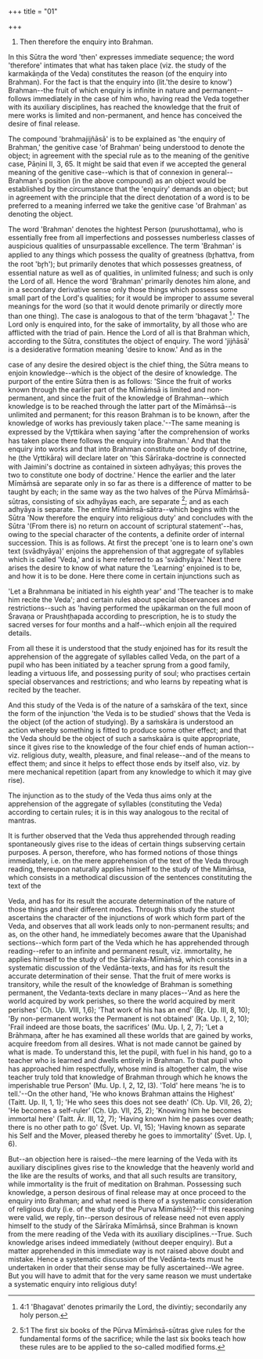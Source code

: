 +++
title = "01"

+++


1. Then therefore the enquiry into Brahman.

In this Sūtra the word 'then' expresses immediate sequence; the word 'therefore' intimates that what has taken place (viz. the study of the karmakāṇḍa of the Veda) constitutes the reason (of the enquiry into Brahman). For the fact is that the enquiry into (lit.'the desire to know') Brahman--the fruit of which enquiry is infinite in nature and permanent--follows immediately in the case of him who, having read the Veda together with its auxiliary disciplines, has reached the knowledge that the fruit of mere works is limited and non-permanent, and hence has conceived the desire of final release.

The compound 'brahmajijñāsā' is to be explained as 'the enquiry of Brahman,' the genitive case 'of Brahman' being understood to denote the object; in agreement with the special rule as to the meaning of the genitive case, Pāṇini II, 3, 65. It might be said that even if we accepted the general meaning of the genitive case--which is that of connexion in general--Brahman's position (in the above compound) as an object would be established by the circumstance that the 'enquiry' demands an object; but in agreement with the principle that the direct denotation of a word is to be preferred to a meaning inferred we take the genitive case 'of Brahman' as denoting the object.

The word 'Brahman' denotes the hightest Person (purushottama), who is essentially free from all imperfections and possesses numberless classes of auspicious qualities of unsurpassable excellence. The term 'Brahman' is applied to any things which possess the quality of greatness (br̥hattva, from the root 'br̥h'); but primarily denotes that which possesses greatness, of essential nature as well as of qualities, in unlimited fulness; and such is only the Lord of all. Hence the word 'Brahman' primarily denotes him alone, and in a secondary derivative sense only those things which possess some small part of the Lord's qualities; for it would be improper to assume several meanings for the word (so that it would denote primarily or directly more than one thing). The case is analogous to that of the term 'bhagavat [^fn_0].' The Lord only is enquired into, for the sake of immortality, by all those who are afflicted with the triad of pain. Hence the Lord of all is that Brahman which, according to the Sūtra, constitutes the object of enquiry. The word 'jijñāsā' is a desiderative formation meaning 'desire to know.' And as in the

[^fn_0]: 4:1 'Bhagavat' denotes primarily the Lord, the divintiy; secondarily any holy person.

case of any desire the desired object is the chief thing, the Sūtra means to enjoin knowledge--which is the object of the desire of knowledge. The purport of the entire Sūtra then is as follows: 'Since the fruit of works known through the earlier part of the Mīmāṁsā is limited and non-permanent, and since the fruit of the knowledge of Brahman--which knowledge is to be reached through the latter part of the Mīmāṁsā--is unlimited and permanent; for this reason Brahman is to be known, after the knowledge of works has previously taken place.'--The same meaning is expressed by the Vr̥ttikāra when saying 'after the comprehension of works has taken place there follows the enquiry into Brahman.' And that the enquiry into works and that into Brahman constitute one body of doctrine, he (the Vr̥ttikāra) will declare later on 'this Sārīraka-doctrine is connected with Jaimini's doctrine as contained in sixteen adhyāyas; this proves the two to constitute one body of doctrine.' Hence the earlier and the later Mīmāṁsā are separate only in so far as there is a difference of matter to be taught by each; in the same way as the two halves of the Pūrva Mīmāṁsā-sūtras, consisting of six adhyāyas each, are separate [^fn_1]; and as each adhyāya is separate. The entire Mīmāṁsā-sātra--which begins with the Sūtra 'Now therefore the enquiry into religious duty' and concludes with the Sūtra '(From there is) no return on account of scriptural statement'--has, owing to the special character of the contents, a definite order of internal succession. This is as follows. At first the precept 'one is to learn one's own text (svādhyāya)' enjoins the apprehension of that aggregate of syllables which is called 'Veda,' and is here referred to as 'svādhyāya.' Next there arises the desire to know of what nature the 'Learning' enjoined is to be, and how it is to be done. Here there come in certain injunctions such as

[^fn_1]: 5:1 The first six books of the Pūrva Mīmāṁsā-sūtras give rules for the fundamental forms of the sacrifice; while the last six books teach how these rules are to be applied to the so-called modified forms.

 'Let a Brahnmana be initiated in his eighth year' and 'The teacher is to make him recite the Veda'; and certain rules about special observances and restrictions--such as 'having performed the upākarman on the full moon of Śravaṇa or Praushṭḥapada according to prescription, he is to study the sacred verses for four months and a half--which enjoin all the required details.

From all these it is understood that the study enjoined has for its result the apprehension of the aggregate of syllables called Veda, on the part of a pupil who has been initiated by a teacher sprung from a good family, leading a virtuous life, and possessing purity of soul; who practises certain special observances and restrictions; and who learns by repeating what is recited by the teacher.

And this study of the Veda is of the nature of a saṁskāra of the text, since the form of the injunction 'the Veda is to be studied' shows that the Veda is the object (of the action of studying). By a saṁskāra is understood an action whereby something is fitted to produce some other effect; and that the Veda should be the object of such a saṁskaāra is quite appropriate, since it gives rise to the knowledge of the four chief ends of human action--viz. religious duty, wealth, pleasure, and final release--and of the means to effect them; and since it helps to effect those ends by itself also, viz. by mere mechanical repetition (apart from any knowledge to which it may give rise).

The injunction as to the study of the Veda thus aims only at the apprehension of the aggregate of syllables (constituting the Veda) according to certain rules; it is in this way analogous to the recital of mantras.

It is further observed that the Veda thus apprehended through reading spontaneously gives rise to the ideas of certain things subserving certain purposes. A person, therefore, who has formed notions of those things immediately, i.e. on the mere apprehension of the text of the Veda through reading, thereupon naturally applies himself to the study of the Mimāṁsa, which consists in a methodical discussion of the sentences constituting the text of the

 Veda, and has for its result the accurate determination of the nature of those things and their different modes. Through this study the student ascertains the character of the injunctions of work which form part of the Veda, and observes that all work leads only to non-permanent results; and as, on the other hand, he immediately becomes aware that the Upanishad sections--which form part of the Veda which he has apprehended through reading--refer to an infinite and permanent result, viz. immortality, he applies himself to the study of the Sārīraka-Mīmāṁsā, which consists in a systematic discussion of the Vedānta-texts, and has for its result the accurate determination of their sense. That the fruit of mere works is transitory, while the result of the knowledge of Brahman is something permanent, the Vedanta-texts declare in many places--'And as here the world acquired by work perishes, so there the world acquired by merit perishes' (Cḥ. Up. VIII, 1,6); 'That work of his has an end' (Br̥. Up. III, 8, 10); 'By non-permanent works the Permanent is not obtained' (Ka. Up. I, 2, 10); 'Frail indeed are those boats, the sacrifices' (Mu. Up. I, 2, 7); 'Let a Brāhmaṇa, after he has examined all these worlds that are gained by works, acquire freedom from all desires. What is not made cannot be gained by what is made. To understand this, let the pupil, with fuel in his hand, go to a teacher who is learned and dwells entirely in Brahman. To that pupil who has approached him respectfully, whose mind is altogether calm, the wise teacher truly told that knowledge of Brahman through which he knows the imperishable true Person' (Mu. Up. I, 2, 12, l3). 'Told' here means 'he is to tell.'--On the other hand, 'He who knows Brahman attains the Highest' (Taitt. Up. II, 1, 1); 'He who sees this does not see death' (Cḥ. Up. VII, 26, 2); 'He becomes a self-ruler' (Cḥ. Up. VII, 25, 2); 'Knowing him he becomes immortal here' (Taitt. Ār. III, 12, 7); 'Having known him he passes over death; there is no other path to go' (Śvet. Up. VI, 15); 'Having known as separate his Self and the Mover, pleased thereby he goes to immortality' (Śvet. Up. I, 6).

But--an objection here is raised--the mere learning of the Veda with its auxiliary disciplines gives rise to the knowledge that the heavenly world and the like are the results of works, and that all such results are transitory, while immortality is the fruit of meditation on Brahman. Possessing such knowledge, a person desirous of final release may at once proceed to the enquiry into Brahman; and what need is there of a systematic consideration of religious duty (i.e. of the study of the Purva Mimāṁsā)?--If this reasoning were valid, we reply, tin--person desirous of release need not even apply himself to the study of the Sārīraka Mīmāṁsā, since Brahman is known from the mere reading of the Veda with its auxiliary disciplines.--True. Such knowledge arises indeed immediately (without deeper enquiry). But a matter apprehended in this immediate way is not raised above doubt and mistake. Hence a systematic discussion of the Vedānta-texts must he undertaken in order that their sense may be fully ascertained--We agree. But you will have to admit that for the very same reason we must undertake a systematic enquiry into religious duty!

